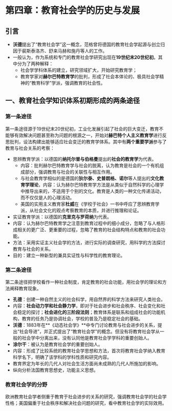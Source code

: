 # 第四章：教育社会学的历史与发展
## 引言
* **沃德**提出了“教育社会学”这一概念，范格曾将德国的教育社会学起源与创立归因于裴斯泰洛齐、舒来马赫和施丹等人的工作。
* 一般认为，作为系统和专门的教育社会学研究出现在**19世纪末20世纪初**。其中分为了两种解释：
  * 社会学学科体系的建立，研究领域扩大，开始研究教育学；
  * 教育学家对**赫尔巴特教育学**的批判，形成了社会本体论的、极具社会学精神的“教育科学”学派，强调教育的社会性。
## 一、教育社会学知识体系初期形成的两条途径
### 第一条途径
第一条途径源于19世纪末20世纪初，工业化发展引起了社会的巨大变迁，教育不能够有效解决问题甚至称为问题的根源之一，开始对**赫巴特个人主义教育学**进行反思批判，设法构建出能够适应社会变迁的教育学体系。其中有**两个重要学派**参与了教育与社会关系的考察：
* 思辨教育学派：以德国的**纳托尔普与伯格曼**提出的**社会的教育学**为代表。
  * 内容：批判赫尔巴特教育学与社会的脱离，认为教育是社会的一个有机组成部分，强调教育与社会的关联性与相互作用。
  * 与社会教育学相似的是德国的**狄尔泰、史普朗格、诺尔**等人提出的**文化教育学理论**，内容：认为赫尔巴特教育学方法是从类似于自然科学的心理学中推导出来的，不适用于个别的文化。教育是人类的一种文化传递活动，而不仅仅是人的心理活动。
  * 美国的实用主义教育家**杜威**在《学校于社会》一书中呼应了思辨教育学派，从社会文化的观点考察教育的本质，并进行推理和论证。
* 实证教育学派：以德国的**克里克与罗荷纳**为代表。
 * 内容：认为赫尔巴特教育学之注意到教育过程中的细小成分，忽略了与人格形成相关的更广泛、更重要的过程，忽略了教育的社会结构特点和教育的社会功能。
 * 方法：采用实证主义社会学的方法，进行实际的调查研究，用科学的方法探讨教育与社会的关系。
 * 目的：建立一种新型的兼具实证性与科学性的教育理论。
### 第二条途径
第二条途径把学校看作一种社会制度，肯定教育的社会功能，用社会学的理论和方法阐释教育现象。
* **孔德**：创建一种自然主义的社会科学，用自然界的科学方法来研究人类社会。
 * 内容：**社会动力学和社会静力学**，即对于社会进步和社会秩序、社会变化和社会稳定的探讨；**社会进化的三阶段法则**；教育体系是联系和组成社会的功能机构，教育的任务乃是协调社会，学校的普及乃是稳定社会的基础。
* **沃德**：1883年在**《动态社会学》**中专门讨论教育与社会进步的关系，提出“社会导进”，并正式提出了“教育社会学”的概念。但没有将教育社会学从一般的社会学中分离出来，没有认同他是教育社会学学科的重要创始人。
* **涂尔干**：被认为是教育社会学的重要创始人。
 * 内容：形成了比较系统的教育社会学思想和方法，首次将教育社会学纳入教育科学名下，明确了该学科的学科性质和研究内容。
 * 教育界定为年长的几代人对社会生活方面尚未成熟的几代人所施加的影响。
 * 纵向分析法国教育思想史，功能主义思想。
### 教育社会学的分野
欧洲教育社会学者侧重于教育于社会进步的关系的研究，强调教育社会学的社会学性格；美国偏重于社会秩序和解决社会问题的研究，看中教育社会学的实际效用。
